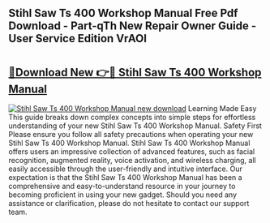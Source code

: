 ## Stihl Saw Ts 400 Workshop Manual Free Pdf Download - Part-qTh New Repair Owner Guide - User Service Edition VrAOI

# <h2><a href="http://bc6672.oget.top/?id=Stihl+Saw+Ts+400+Workshop+Manual">🔗Download New 👉🔴 Stihl Saw Ts 400 Workshop Manual</a></h2>

[![Stihl Saw Ts 400 Workshop Manual new download](https://i.imgur.com/5g1atiW.png)](http://bc6672.oget.top/?id=Stihl+Saw+Ts+400+Workshop+Manual)
Learning Made Easy This guide breaks down complex concepts into simple steps for effortless understanding of your new Stihl Saw Ts 400 Workshop Manual. Safety First Please ensure you follow all safety precautions when operating your new Stihl Saw Ts 400 Workshop Manual. Stihl Saw Ts 400 Workshop Manual offers users an impressive collection of advanced features, such as facial recognition, augmented reality, voice activation, and wireless charging, all easily accessible through the user-friendly and intuitive interface. Our expectation is that the Stihl Saw Ts 400 Workshop Manual has been a comprehensive and easy-to-understand resource in your journey to becoming proficient in using your new gadget. Should you need any assistance or clarification, please do not hesitate to contact our support team.
